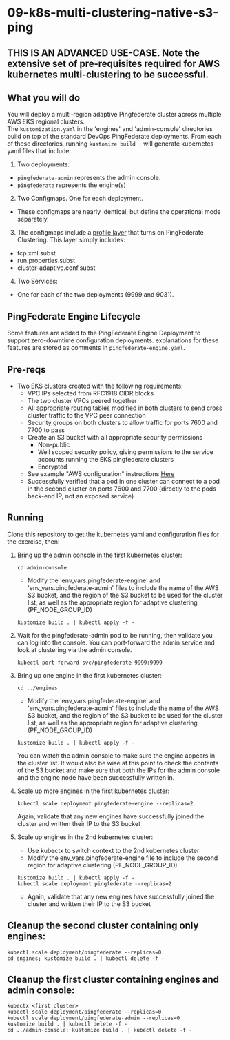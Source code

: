 # 09-k8s-multi-clustering-native-s3-ping

## THIS IS AN ADVANCED USE-CASE.  Note the extensive set of pre-requisites required for AWS kubernetes multi-clustering to be successful.

## What you will do
You will deploy a multi-region adaptive Pingfederate cluster across multiple AWS EKS regional clusters.  
The `kustomization.yaml` in the 'engines' and 'admin-console' directories build on top of the standard DevOps PingFederate deployments. 
From each of these directories, running `kustomize build .`
will generate kubernetes yaml files that include: 

1. Two deployments:
  - `pingfederate-admin` represents the admin console. 
  - `pingfederate` represents the engine(s)
2. Two Configmaps. One for each deployment. 
  - These configmaps are nearly identical, but define the operational mode separately.
3. The configmaps include a [profile layer](https://github.com/cjarmst00/pf-k8s-multi-region-clustering/tree/master/server_profiles/pf-k8s-multi-clustering-native-s3-ping) that turns on PingFederate Clustering. This layer simply includes: 
  - tcp.xml.subst
  - run.properties.subst
  - cluster-adaptive.conf.subst
4. Two Services: 
  - One for each of the two deployments (9999 and 9031).

## PingFederate Engine Lifecycle
Some features are added to the PingFederate Engine Deployment to support zero-downtime configuration deployments. explanations for these features are stored as comments in `pingfederate-engine.yaml`.  

## Pre-reqs 

- Two EKS clusters created with the following requirements:
   - VPC IPs selected from RFC1918 CIDR blocks
   - The two cluster VPCs peered together
   - All appropriate routing tables modified in both clusters to send cross cluster traffic to the VPC peer connection
   - Security groups on both clusters to allow traffic for ports 7600 and 7700 to pass
   - Create an S3 bucket with all appropriate security permissions
      - Non-public
      - Well scoped security policy, giving permissions to the service accounts running the EKS pingfederate clusters
      - Encrypted
   - See example "AWS configuration" instructions [Here](https://github.com/pingidentity/pingidentity-devops-getting-started/blob/GDO-209_PF_multiregion/docs/deployPFMultiRegionAWS.md)
   - Successfully verified that a pod in one cluster can connect to a pod in the second cluster on ports 7600 and 7700
     (directly to the pods back-end IP, not an exposed service)
   

## Running
Clone this repository to get the kubernetes yaml and configuration files for the exercise, then:

1. Bring up the admin console in the first kubernetes cluster: 
   ```
   cd admin-console
   ```
   - Modify the 'env_vars.pingfederate-engine' and 'env_vars.pingfederate-admin' files to include the name of the AWS 
     S3 bucket, and the region of the S3 bucket to be used for the cluster list, as well as the appropriate region for 
     adaptive clustering (PF_NODE_GROUP_ID)
   ```
   kustomize build . | kubectl apply -f -
   ```

2. Wait for the pingfederate-admin pod to be running, then validate you can log into the console. You can port-forward 
   the admin service and look at clustering via the admin console. 
   ```
   kubectl port-forward svc/pingfederate 9999:9999
   ```
   
3. Bring up one engine in the first kubernetes cluster: 
   ```
   cd ../engines
   ```
      - Modify the 'env_vars.pingfederate-engine' and 'env_vars.pingfederate-admin' files to include the name of the AWS 
     S3 bucket, and the region of the S3 bucket to be used for the cluster list, as well as the appropriate region for 
     adaptive clustering (PF_NODE_GROUP_ID)
   ```
   kustomize build . | kubectl apply -f -
   ```
   You can watch the admin console to make sure the engine appears in the cluster list.   It would also be wise 
   at this point to check the contents of the S3 bucket and make sure that both the IPs for the admin console and 
   the engine node have been successfully written in.

4. Scale up more engines in the first kubernetes cluster: 
   ```
   kubectl scale deployment pingfederate-engine --replicas=2
   ```
   Again, validate that any new engines have successfully joined the cluster and written their IP to the S3 bucket


5. Scale up engines in the 2nd kubernetes cluster: 
   - Use kubectx to switch context to the 2nd kubernetes cluster
   - Modify the env_vars.pingfederate-engine file to include the second region for adaptive clustering
     (PF_NODE_GROUP_ID)
   ```
   kustomize build . | kubectl apply -f -
   kubectl scale deployment pingfederate --replicas=2
   ```
   - Again, validate that any new engines have successfully joined the cluster and written their IP to the S3 bucket

## Cleanup the second cluster containing only engines: 

```
kubectl scale deployment/pingfederate --replicas=0
cd engines; kustomize build . | kubectl delete -f -
```

## Cleanup the first cluster containing engines and admin console: 

```
kubectx <first cluster>
kubectl scale deployment/pingfederate --replicas=0
kubectl scale deployment/pingfederate-admin --replicas=0
kustomize build . | kubectl delete -f -
cd ../admin-console; kustomize build . | kubectl delete -f -
```
